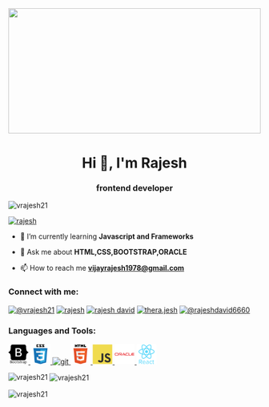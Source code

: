 
 <img style="margin: 0 auto;" width="100%" height="250px" src="https://res.cloudinary.com/practicaldev/image/fetch/s--_sk5cfBS--/c_imagga_scale,f_auto,fl_progressive,h_420,q_auto,w_1000/https://dev-to-uploads.s3.amazonaws.com/i/xndmxrfhliweofif9jty.png">
<h1 align="center">Hi 👋, I'm Rajesh</h1>
<h3 align="center">frontend developer</h3>


<p align="left"> <img src="https://komarev.com/ghpvc/?username=vrajesh21&label=Profile%20views&color=0e75b6&style=flat" alt="vrajesh21" /> </p>

<p align="left"> <a href="https://twitter.com/rajesh" target="blank"><img src="https://img.shields.io/twitter/follow/rajesh?logo=twitter&style=for-the-badge" alt="rajesh" /></a> </p>

- 🌱 I’m currently learning **Javascript and Frameworks**

- 💬 Ask me about **HTML,CSS,BOOTSTRAP,ORACLE**

- 📫 How to reach me **vijayrajesh1978@gmail.com**

<h3 align="left">Connect with me:</h3>
<p align="left">
<a href="https://codepen.io/@vrajesh21" target="blank"><img align="center" src="https://raw.githubusercontent.com/rahuldkjain/github-profile-readme-generator/master/src/images/icons/Social/codepen.svg" alt="@vrajesh21" height="30" width="40" /></a>
<a href="https://twitter.com/rajesh" target="blank"><img align="center" src="https://raw.githubusercontent.com/rahuldkjain/github-profile-readme-generator/master/src/images/icons/Social/twitter.svg" alt="rajesh" height="30" width="40" /></a>
<a href="https://linkedin.com/in/rajesh david" target="blank"><img align="center" src="https://raw.githubusercontent.com/rahuldkjain/github-profile-readme-generator/master/src/images/icons/Social/linked-in-alt.svg" alt="rajesh david" height="30" width="40" /></a>
<a href="https://instagram.com/thera.jesh" target="blank"><img align="center" src="https://raw.githubusercontent.com/rahuldkjain/github-profile-readme-generator/master/src/images/icons/Social/instagram.svg" alt="thera.jesh" height="30" width="40" /></a>
<a href="https://www.youtube.com/c/@rajeshdavid6660" target="blank"><img align="center" src="https://raw.githubusercontent.com/rahuldkjain/github-profile-readme-generator/master/src/images/icons/Social/youtube.svg" alt="@rajeshdavid6660" height="30" width="40" /></a>
</p>

<h3 align="left">Languages and Tools:</h3>
<p align="left"> <a href="https://getbootstrap.com" target="_blank" rel="noreferrer"> <img src="https://raw.githubusercontent.com/devicons/devicon/master/icons/bootstrap/bootstrap-plain-wordmark.svg" alt="bootstrap" width="40" height="40"/> </a> <a href="https://www.w3schools.com/css/" target="_blank" rel="noreferrer"> <img src="https://raw.githubusercontent.com/devicons/devicon/master/icons/css3/css3-original-wordmark.svg" alt="css3" width="40" height="40"/> </a> <a href="https://git-scm.com/" target="_blank" rel="noreferrer"> <img src="https://www.vectorlogo.zone/logos/git-scm/git-scm-icon.svg" alt="git" width="40" height="40"/> </a> <a href="https://www.w3.org/html/" target="_blank" rel="noreferrer"> <img src="https://raw.githubusercontent.com/devicons/devicon/master/icons/html5/html5-original-wordmark.svg" alt="html5" width="40" height="40"/> </a> <a href="https://developer.mozilla.org/en-US/docs/Web/JavaScript" target="_blank" rel="noreferrer"> <img src="https://raw.githubusercontent.com/devicons/devicon/master/icons/javascript/javascript-original.svg" alt="javascript" width="40" height="40"/> </a> <a href="https://www.oracle.com/" target="_blank" rel="noreferrer"> <img src="https://raw.githubusercontent.com/devicons/devicon/master/icons/oracle/oracle-original.svg" alt="oracle" width="40" height="40"/> </a> <a href="https://reactjs.org/" target="_blank" rel="noreferrer"> <img src="https://raw.githubusercontent.com/devicons/devicon/master/icons/react/react-original-wordmark.svg" alt="react" width="40" height="40"/> </a> </p>

<p><img align="left" src="https://github-readme-stats.vercel.app/api/top-langs?username=vrajesh21&show_icons=true&locale=en&layout=compact" alt="vrajesh21" /></p>

<p>&nbsp;<img align="center" src="https://github-readme-stats.vercel.app/api?username=vrajesh21&show_icons=true&locale=en" alt="vrajesh21" /></p>

<p><img align="center" src="https://github-readme-streak-stats.herokuapp.com/?user=vrajesh21&" alt="vrajesh21" /></p>
